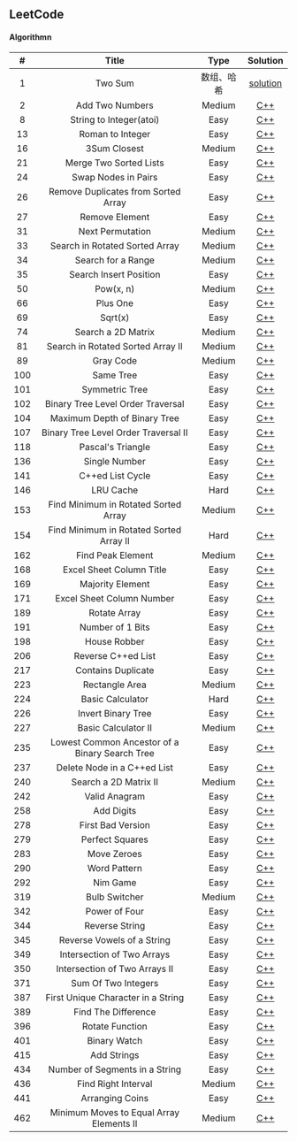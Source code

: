 ## LeetCode

#### Algorithmn
|#|Title|Type|Solution|
|:-:|:---:|:--------:|:--:|
|1|Two Sum|数组、哈希|[solution](https://github.com/patricklin2018/LeetCode/tree/master/code/1%20-%20Two%20Sum)|
|2|Add Two Numbers|Medium|[C++](https://github.com/patricklin2018/LeetCode/tree/master/code/2%20-%20Add%20Two%20Numbers)|
|8|String to Integer(atoi)|Easy|[C++](https://github.com/patricklin2018/LeetCode/tree/master/code/8%20-%20String%20to%20Integer(atoi))|
|13|Roman to Integer|Easy|[C++](https://github.com/patricklin2018/LeetCode/tree/master/code/13%20-%20Roman%20to%20Integer)|
|16|3Sum Closest|Medium|[C++](https://github.com/patricklin2018/LeetCode/tree/master/code/16%20-%203Sum%20Closest)|
|21|Merge Two Sorted Lists|Easy|[C++](https://github.com/patricklin2018/LeetCode/tree/master/code/21%20-%20Merge%20Two%20Sorted%20Lists)|
|24|Swap Nodes in Pairs|Easy|[C++](https://github.com/patricklin2018/LeetCode/tree/master/code/24%20-%20Swap%20Nodes%20in%20Pairs)|
|26|Remove Duplicates from Sorted Array|Easy|[C++](https://github.com/patricklin2018/LeetCode/tree/master/code/26%20-%20Remove%20Duplicates%20from%20Sorted%20Array)|
|27|Remove Element|Easy|[C++](https://github.com/patricklin2018/LeetCode/tree/master/code/27%20-%20Remove%20Element)|
|31|Next Permutation|Medium|[C++](https://github.com/patricklin2018/LeetCode/tree/master/code/31%20-%20Next%20Permutation)|
|33|Search in Rotated Sorted Array|Medium|[C++](https://github.com/patricklin2018/LeetCode/tree/master/code/33%20-%20Search%20in%20Rotated%20Sorted%20Array)|
|34|Search for a Range|Medium|[C++](https://github.com/patricklin2018/LeetCode/tree/master/code/34%20-%20Search%20for%20a%20Range)|
|35|Search Insert Position|Easy|[C++](https://github.com/patricklin2018/LeetCode/tree/master/code/35%20-%20Search%20Insert%20Position)|
|50|Pow(x, n)|Medium|[C++](https://github.com/patricklin2018/LeetCode/tree/master/code/50%20-%20Pow(x,%20n))|
|66|Plus One|Easy|[C++](https://github.com/patricklin2018/LeetCode/tree/master/code/66%20-%20Plus%20One)|
|69|Sqrt(x)|Easy|[C++](https://github.com/patricklin2018/LeetCode/tree/master/code/69%20-%20Sqrt(x))|
|74|Search a 2D Matrix|Medium|[C++](https://github.com/patricklin2018/LeetCode/tree/master/code/74%20-%20Search%20a%202D%20Matrix)|
|81|Search in Rotated Sorted Array II|Medium|[C++](https://github.com/patricklin2018/LeetCode/tree/master/code/81%20-%20Search%20in%20Rotated%20Sorted%20Array%20II)|
|89|Gray Code|Medium|[C++](https://github.com/patricklin2018/LeetCode/tree/master/code/89%20-%20Gray%20Code)|
|100|Same Tree|Easy|[C++](https://github.com/patricklin2018/LeetCode/tree/master/code/100%20-%20Same%20Tree)|
|101|Symmetric Tree|Easy|[C++](https://github.com/patricklin2018/LeetCode/tree/master/code/101%20-%20Symmetric%20Tree)|
|102|Binary Tree Level Order Traversal|Easy|[C++](https://github.com/patricklin2018/LeetCode/tree/master/code/102%20-%20Binary%20Tree%20Level%20Order%20Traversal)|
|104|Maximum Depth of Binary Tree|Easy|[C++](https://github.com/patricklin2018/LeetCode/tree/master/code/104%20-%20Maximum%20Depth%20of%20Binary%20Tree)|
|107|Binary Tree Level Order Traversal II|Easy|[C++](https://github.com/patricklin2018/LeetCode/tree/master/code/107%20-%20Binary%20Tree%20Level%20Order%20Traversal%20II)|
|118|Pascal's Triangle|Easy|[C++](https://github.com/patricklin2018/LeetCode/tree/master/code/118%20-%20Pascal's%20Triangle)|
|136|Single Number|Easy|[C++](https://github.com/patricklin2018/LeetCode/tree/master/code/136%20-%20Single%20Number)|
|141|C++ed List Cycle|Easy|[C++](https://github.com/patricklin2018/LeetCode/tree/master/code/141%20-%20C++ed%20List%20Cycle)|
|146|LRU Cache|Hard|[C++](https://github.com/patricklin2018/LeetCode/tree/master/code/146%20-%20LRU%20Cache)|
|153|Find Minimum in Rotated Sorted Array|Medium|[C++](https://github.com/patricklin2018/LeetCode/tree/master/code/153%20-%20Find%20Minimum%20in%20Rotated%20Sorted%20Array)|
|154|Find Minimum in Rotated Sorted Array II|Hard|[C++](https://github.com/patricklin2018/LeetCode/tree/master/code/154%20-%20Find%20Minimum%20in%20Rotated%20Sorted%20Array%20II)|
|162|Find Peak Element|Medium|[C++](https://github.com/patricklin2018/LeetCode/tree/master/code/162%20-%20Find%20Peak%20Element)|
|168|Excel Sheet Column Title|Easy|[C++](https://github.com/patricklin2018/LeetCode/tree/master/code/168%20-%20Excel%20Sheet%20Column%20Title)|
|169|Majority Element|Easy|[C++](https://github.com/patricklin2018/LeetCode/tree/master/code/169%20-%20Majority%20Element)|
|171|Excel Sheet Column Number|Easy|[C++](https://github.com/patricklin2018/LeetCode/tree/master/code/171%20-%20Excel%20Sheet%20Column%20Number)|
|189|Rotate Array|Easy|[C++](https://github.com/patricklin2018/LeetCode/tree/master/code/189%20-%20Rotate%20Array)|
|191|Number of 1 Bits|Easy|[C++](https://github.com/patricklin2018/LeetCode/tree/master/code/191%20-%20Number%20of%201%20Bits)|
|198|House Robber|Easy|[C++](https://github.com/patricklin2018/LeetCode/tree/master/code/198%20-%20House%20Robber)|
|206|Reverse C++ed List|Easy|[C++](https://github.com/patricklin2018/LeetCode/tree/master/code/206%20-%20Reverse%20C++ed%20List)|
|217|Contains Duplicate|Easy|[C++](https://github.com/patricklin2018/LeetCode/tree/master/code/217%20-%20Contains%20Duplicate)|
|223|Rectangle Area|Medium|[C++](https://github.com/patricklin2018/LeetCode/tree/master/code/223%20-%20Rectangle%20Area)|
|224|Basic Calculator|Hard|[C++](https://github.com/patricklin2018/LeetCode/tree/master/code/224%20-%20Basic%20Calculator)|
|226|Invert Binary Tree|Easy|[C++](https://github.com/patricklin2018/LeetCode/tree/master/code/226%20-%20Invert%20Binary%20Tree)|
|227|Basic Calculator II|Medium|[C++](https://github.com/patricklin2018/LeetCode/tree/master/code/227%20-%20Basic%20Calculator%20II)|
|235|Lowest Common Ancestor of a Binary Search Tree|Easy|[C++](https://github.com/patricklin2018/LeetCode/tree/master/code/Lowest%20Common%20Ancestor%20of%20a%20Binary%20Search%20Tree)|
|237|Delete Node in a C++ed List|Easy|[C++](https://github.com/patricklin2018/LeetCode/tree/master/code/237%20-%20Delete%20Node%20in%20a%20C++ed%20List)|
|240|Search a 2D Matrix II|Medium|[C++](https://github.com/patricklin2018/LeetCode/tree/master/code/240%20-%20Search%20a%202D%20Matrix%20II)|
|242|Valid Anagram|Easy|[C++](https://github.com/patricklin2018/LeetCode/tree/master/code/242%20-%20Valid%20Anagram)|
|258|Add Digits|Easy|[C++](https://github.com/patricklin2018/LeetCode/tree/master/code/258%20-%20Add%20Digits)|
|278|First Bad Version|Easy|[C++](https://github.com/patricklin2018/LeetCode/tree/master/code/278%20-%20First%20Bad%20Version)|
|279|Perfect Squares|Easy|[C++](https://github.com/patricklin2018/LeetCode/tree/master/code/279%20-%20Perfect%20Squares)|
|283|Move Zeroes|Easy|[C++](https://github.com/patricklin2018/LeetCode/tree/master/code/283%20-%20Move%20Zeroes)|
|290|Word Pattern|Easy|[C++](https://github.com/patricklin2018/LeetCode/tree/master/code/290%20-%20Word%20Pattern)|
|292|Nim Game|Easy|[C++](https://github.com/patricklin2018/LeetCode/tree/master/code/292%20-%20Nim%20Game)|
|319|Bulb Switcher|Medium|[C++](https://github.com/patricklin2018/LeetCode/tree/master/code/319%20-%20Bulb%20Switcher)|
|342|Power of Four|Easy|[C++](https://github.com/patricklin2018/LeetCode/tree/master/code/342%20-%20Power%20of%20Four)|
|344|Reverse String|Easy|[C++](https://github.com/patricklin2018/LeetCode/tree/master/code/344%20-%20Reverse%20String)|
|345|Reverse Vowels of a String|Easy|[C++](https://github.com/patricklin2018/LeetCode/tree/master/code/345%20-%20Reverse%20Vowels%20of%20a%20String)|
|349|Intersection of Two Arrays|Easy|[C++](https://github.com/patricklin2018/LeetCode/tree/master/code/349%20-%20Intersection%20of%20Two%20Arrays)|
|350|Intersection of Two Arrays II|Easy|[C++](https://github.com/patricklin2018/LeetCode/tree/master/code/350%20-%20Intersection%20of%20Two%20Arrays%20II)|
|371|Sum Of Two Integers|Easy|[C++](https://github.com/patricklin2018/LeetCode/tree/master/code/371%20-%20Sum%20Of%20Two%20Integers)|
|387|First Unique Character in a String|Easy|[C++](https://github.com/patricklin2018/LeetCode/tree/master/code/387%20-%20First%20Unique%20Character%20in%20a%20String)|
|389|Find The Difference|Easy|[C++](https://github.com/patricklin2018/LeetCode/tree/master/code/389%20-%20Find%20The%20Difference)|
|396|Rotate Function|Easy|[C++](https://github.com/patricklin2018/LeetCode/tree/master/code/396%20-%20Rotate%20Function)|
|401|Binary Watch|Easy|[C++](https://github.com/patricklin2018/LeetCode/tree/master/code/401%20-%20Binary%20Watch)|
|415|Add Strings|Easy|[C++](https://github.com/patricklin2018/LeetCode/tree/master/code/415%20-%20Add%20Strings)|
|434|Number of Segments in a String|Easy|[C++](https://github.com/patricklin2018/LeetCode/tree/master/code/434%20-%20Number%20of%20Segments%20in%20a%20String)|
|436|Find Right Interval|Medium|[C++](https://github.com/patricklin2018/LeetCode/tree/master/code/436%20-%20Find%20Right%20Interval)|
|441|Arranging Coins|Easy|[C++](https://github.com/patricklin2018/LeetCode/tree/master/code/441%20-%20Arranging%20Coins)|
|462|Minimum Moves to Equal Array Elements II|Medium|[C++](https://github.com/patricklin2018/LeetCode/tree/master/code/462%20-%20Minimum%20Moves%20to%20Equal%20Array%20Elements%20II)|